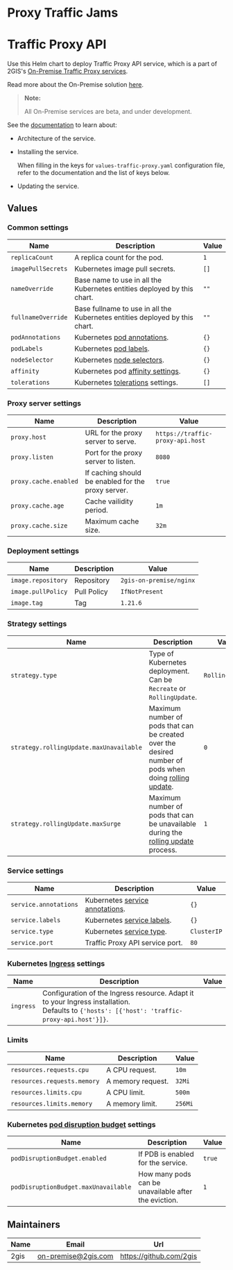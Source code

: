 # Proxy Traffic Jams
# Traffic Proxy API

Use this Helm chart to deploy Traffic Proxy API service, which is a part of 2GIS's [On-Premise Traffic Proxy services](https://docs.2gis.com/en/on-premise/traffic-proxy).

Read more about the On-Premise solution [here](https://docs.2gis.com/en/on-premise/overview).

> **Note:**
>
> All On-Premise services are beta, and under development.

See the [documentation](https://docs.2gis.com/en/on-premise/traffic-proxy) to learn about:

- Architecture of the service.

- Installing the service.

    When filling in the keys for `values-traffic-proxy.yaml` configuration file, refer to the documentation and the list of keys below.

- Updating the service.

## Values

### Common settings

| Name               | Description                                                                                                                 | Value |
| ------------------ | --------------------------------------------------------------------------------------------------------------------------- | ----- |
| `replicaCount`     | A replica count for the pod.                                                                                                | `1`   |
| `imagePullSecrets` | Kubernetes image pull secrets.                                                                                              | `[]`  |
| `nameOverride`     | Base name to use in all the Kubernetes entities deployed by this chart.                                                     | `""`  |
| `fullnameOverride` | Base fullname to use in all the Kubernetes entities deployed by this chart.                                                 | `""`  |
| `podAnnotations`   | Kubernetes [pod annotations](https://kubernetes.io/docs/concepts/overview/working-with-objects/annotations/).               | `{}`  |
| `podLabels`        | Kubernetes [pod labels](https://kubernetes.io/docs/concepts/overview/working-with-objects/labels/).                         | `{}`  |
| `nodeSelector`     | Kubernetes [node selectors](https://kubernetes.io/docs/concepts/scheduling-eviction/assign-pod-node/#nodeselector).         | `{}`  |
| `affinity`         | Kubernetes pod [affinity settings](https://kubernetes.io/docs/concepts/scheduling-eviction/assign-pod-node/#node-affinity). | `{}`  |
| `tolerations`      | Kubernetes [tolerations](https://kubernetes.io/docs/concepts/scheduling-eviction/taint-and-toleration/) settings.           | `[]`  |


### Proxy server settings

| Name                  | Description                                        | Value                            |
| --------------------- | -------------------------------------------------- | -------------------------------- |
| `proxy.host`          | URL for the proxy server to serve.                 | `https://traffic-proxy-api.host` |
| `proxy.listen`        | Port for the proxy server to listen.               | `8080`                           |
| `proxy.cache.enabled` | If caching should be enabled for the proxy server. | `true`                           |
| `proxy.cache.age`     | Cache vailidity period.                            | `1m`                             |
| `proxy.cache.size`    | Maximum cache size.                                | `32m`                            |


### Deployment settings

| Name               | Description | Value                   |
| ------------------ | ----------- | ----------------------- |
| `image.repository` | Repository  | `2gis-on-premise/nginx` |
| `image.pullPolicy` | Pull Policy | `IfNotPresent`          |
| `image.tag`        | Tag         | `1.21.6`                |


### Strategy settings

| Name                                    | Description                                                                                                                                                                                              | Value           |
| --------------------------------------- | -------------------------------------------------------------------------------------------------------------------------------------------------------------------------------------------------------- | --------------- |
| `strategy.type`                         | Type of Kubernetes deployment. Can be `Recreate` or `RollingUpdate`.                                                                                                                                     | `RollingUpdate` |
| `strategy.rollingUpdate.maxUnavailable` | Maximum number of pods that can be created over the desired number of pods when doing [rolling update](https://kubernetes.io/docs/concepts/workloads/controllers/deployment/#rolling-update-deployment). | `0`             |
| `strategy.rollingUpdate.maxSurge`       | Maximum number of pods that can be unavailable during the [rolling update](https://kubernetes.io/docs/concepts/workloads/controllers/deployment/#rolling-update-deployment) process.                     | `1`             |


### Service settings

| Name                  | Description                                                                                                                    | Value       |
| --------------------- | ------------------------------------------------------------------------------------------------------------------------------ | ----------- |
| `service.annotations` | Kubernetes [service annotations](https://kubernetes.io/docs/concepts/overview/working-with-objects/annotations/).              | `{}`        |
| `service.labels`      | Kubernetes [service labels](https://kubernetes.io/docs/concepts/overview/working-with-objects/labels/).                        | `{}`        |
| `service.type`        | Kubernetes [service type](https://kubernetes.io/docs/concepts/services-networking/service/#publishing-services-service-types). | `ClusterIP` |
| `service.port`        | Traffic Proxy API service port.                                                                                                | `80`        |


### Kubernetes [Ingress](https://kubernetes.io/docs/concepts/services-networking/ingress/) settings

| Name      | Description                                                                                                                                        | Value |
| --------- | -------------------------------------------------------------------------------------------------------------------------------------------------- | ----- |
| `ingress` | Configuration of the Ingress resource. Adapt it to your Ingress installation. <br/> Defaults to `{'hosts': [{'host': 'traffic-proxy-api.host'}]}`. |       |


### Limits

| Name                        | Description       | Value   |
| --------------------------- | ----------------- | ------- |
| `resources.requests.cpu`    | A CPU request.    | `10m`   |
| `resources.requests.memory` | A memory request. | `32Mi`  |
| `resources.limits.cpu`      | A CPU limit.      | `500m`  |
| `resources.limits.memory`   | A memory limit.   | `256Mi` |


### Kubernetes [pod disruption budget](https://kubernetes.io/docs/concepts/workloads/pods/disruptions/#pod-disruption-budgets) settings

| Name                                 | Description                                          | Value  |
| ------------------------------------ | ---------------------------------------------------- | ------ |
| `podDisruptionBudget.enabled`        | If PDB is enabled for the service.                   | `true` |
| `podDisruptionBudget.maxUnavailable` | How many pods can be unavailable after the eviction. | `1`    |


## Maintainers

| Name | Email | Url |
| ---- | ------ | --- |
| 2gis | <on-premise@2gis.com> | <https://github.com/2gis> |

